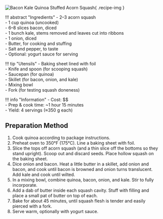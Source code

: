 ![Bacon Kale Quinoa Stuffed Acorn Squash](../images/bacon-kale-quinoa-stuffed-acorn-squash.jpg){ .recipe-img }

!!! abstract "Ingredients"
    - 2–3 acorn squash  
    - 1 cup quinoa (uncooked)  
    - 6–8 slices bacon, diced  
    - 1 bunch kale, stems removed and leaves cut into ribbons  
    - 1 onion, diced  
    - Butter, for cooking and stuffing  
    - Salt and pepper, to taste  
    - Optional: yogurt sauce for serving  

!!! tip "Utensils"
    - Baking sheet lined with foil  
    - Knife and spoon (for scooping squash)  
    - Saucepan (for quinoa)  
    - Skillet (for bacon, onion, and kale)  
    - Mixing bowl  
    - Fork (for testing squash doneness)  

!!! info "Information"
    - Cost: $$  
    - Prep & cook time: ~1 hour 15 minutes  
    - Yield: 4 servings (≈350 g each)  

## Preparation Method

1. Cook quinoa according to package instructions.  
2. Preheat oven to 350°F (175°C). Line a baking sheet with foil.  
3. Slice the tops off acorn squash (and a thin slice off the bottoms so they stand upright). Scoop out and discard seeds. Place hollow squash on the baking sheet.  
4. Dice onion and bacon. Heat a little butter in a skillet, add onion and bacon, and cook until bacon is browned and onion turns translucent. Add kale and cook until wilted.  
5. In a mixing bowl, combine quinoa, bacon, onion, and kale. Stir to fully incorporate.  
6. Add a dab of butter inside each squash cavity. Stuff with filling and place a small pat of butter on top of each.  
7. Bake for about 45 minutes, until squash flesh is tender and easily pierced with a fork.  
8. Serve warm, optionally with yogurt sauce.  